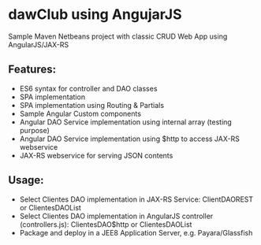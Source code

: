 # dawClub using AngujarJS

Sample Maven Netbeans project with classic CRUD Web App using AngularJS/JAX-RS

## Features:

- ES6 syntax for controller and DAO classes
- SPA implementation
- SPA implementation using Routing & Partials
- Sample Angular Custom components
- Angular DAO Service implementation using internal array (testing purpose)
- Angular DAO Service implementation using $http to access JAX-RS webservice
- JAX-RS webservice for serving JSON contents

## Usage:
 - Select Clientes DAO implementation in JAX-RS Service: ClientDAOREST or ClientesDAOList
 - Select Clientes DAO implementation in AngularJS controller (controllers.js): ClientesDAO$http or ClientesDAOList
 - Package and deploy in a JEE8 Application Server, e.g. Payara/Glassfish
